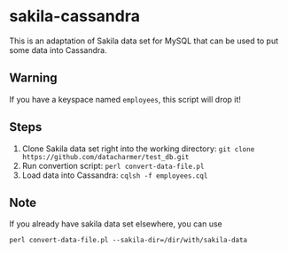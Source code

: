 # sakila-cassandra

This is an adaptation of Sakila data set for MySQL that can be used 
to put some data into Cassandra.

## Warning

If you have a keyspace named `employees`, this script will drop it!

## Steps

1. Clone Sakila data set right into the working directory: `git clone https://github.com/datacharmer/test_db.git`
2. Run convertion script: `perl convert-data-file.pl`
3. Load data into Cassandra: `cqlsh -f employees.cql`

## Note

If you already have sakila data set elsewhere, you can use

`perl convert-data-file.pl --sakila-dir=/dir/with/sakila-data`
